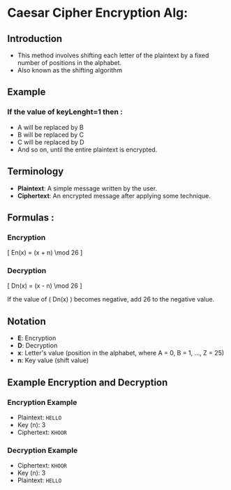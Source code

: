 # Caesar Cipher Encryption Alg:

## Introduction
- This method involves shifting each letter of the plaintext by a fixed number of positions in the alphabet.
- Also known as the shifting algorithm



## Example
### If the value of keyLenght=1 then :
- A will be replaced by B
- B will be replaced by C
- C will be replaced by D
- And so on, until the entire plaintext is encrypted.


## Terminology
- **Plaintext**: A simple message written by the user.
- **Ciphertext**: An encrypted message after applying some technique.

## Formulas :
### Encryption
\[ En(x) = (x + n) \mod 26 \]

### Decryption
\[ Dn(x) = (x - n) \mod 26 \]

If the value of \( Dn(x) \) becomes negative, add 26 to the negative value.

## Notation
- **E**: Encryption
- **D**: Decryption
- **x**: Letter's value (position in the alphabet, where A = 0, B = 1, ..., Z = 25)
- **n**: Key value (shift value)

## Example Encryption and Decryption
### Encryption Example
- Plaintext: `HELLO`
- Key (n): 3
- Ciphertext: `KHOOR`

### Decryption Example
- Ciphertext: `KHOOR`
- Key (n): 3
- Plaintext: `HELLO`

